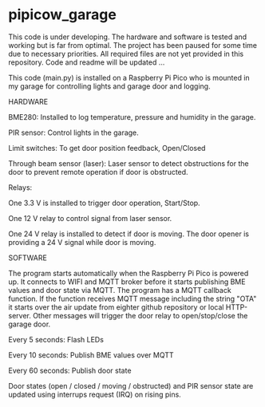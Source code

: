 # pipicow_garage

This code is under developing.
The hardware and software is tested and working but is far from optimal.
The project has been paused for some time due to necessary priorities.
All required files are not yet provided in this repository.
Code and readme will be updated ...


This code (main.py) is installed on a Raspberry Pi Pico who is mounted in my garage
for controlling lights and garage door and logging.


HARDWARE

BME280:
Installed to log temperature, pressure and humidity in the garage.


PIR sensor:
Control lights in the garage.


Limit switches:
To get door position feedback,  Open/Closed


Through beam sensor (laser):
Laser sensor to detect obstructions for the door to prevent remote operation if door is obstructed.


Relays:

One 3.3 V is installed to trigger door operation, Start/Stop.

One 12 V relay to control signal from laser sensor.

One 24 V relay is installed to detect if door is moving. The door opener is providing a 24 V signal while door is moving.



SOFTWARE

The program starts automatically when the Raspberry Pi Pico is powered up.
It connects to WIFI and MQTT broker before it starts publishing BME values and door state via MQTT.
The program has a MQTT callback function. If the function receives MQTT message including the string "OTA" it starts over the air update
from eighter github repository or local HTTP-server. Other messages will trigger the door relay to open/stop/close the garage door.

Every 5 seconds:   Flash LEDs

Every 10 seconds:  Publish BME values over MQTT

Every 60 seconds:  Publish door state

Door states (open / closed / moving / obstructed) and PIR sensor state
are updated using interrups request (IRQ) on rising pins.
